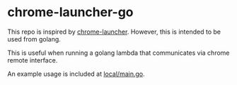 # chrome-launcher-go

This repo is inspired by [chrome-launcher](https://github.com/GoogleChrome/chrome-launcher).
However, this is intended to be used from golang.

This is useful when running a golang lambda that communicates via chrome remote interface.

An example usage is included at [local/main.go](local/main.go).
